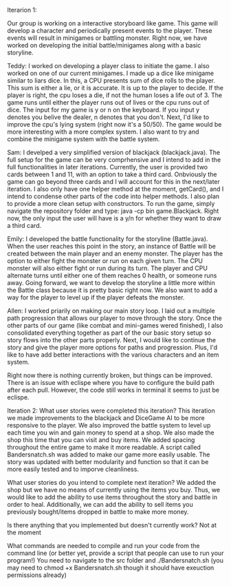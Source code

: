 Iterarion 1:

Our group is working on a interactive storyboard like game. This game will develop a character and periodically present events to the player. These events will result in minigames or battling monster. Right now, we have worked on developing the initial battle/minigames along with a basic storyline.

Teddy: I worked on developing a player class to initiate the game. I also worked on one of our current minigames. I made up a dice like minigame similar to liars dice. In this, a CPU presents sum of dice rolls to the player. This sum is either a lie, or it is accurate. It is up to the player to decide. If the player is right, the cpu loses a die, if not the human loses a life out of 3. The game runs until either the player runs out of lives or the cpu runs out of dice. The input for my game is y or n on the keyboard. If you input y denotes you belive the dealer, n denotes that you don't. Next, I'd like to improve the cpu's lying system (right now it's a 50/50). The game would be more interesting with a more complex system. I also want to try and combine the minigame system with the battle system.

Sam: I develped a very simplified version of blackjack (blackjack.java). The full setup for the game can be very comprhensive and I intend to add in the full functionalities in later iterations. Currently, the user is provided two cards between 1 and 11, with an option to take a third card. Onbviously the game can go beyond three cards and I will account for this in the next/later iteration. I also only have one helper method at the moment, getCard(), and I intend to condense other parts of the code into helper methods. I also plan to provide a more clean setup with constructors. To run the game, simply navigate the repository folder and type: java -cp bin game.Blackjack. Right now, the only input the user will have is a y/n for whether they want to draw a third card.

Emily: I developed the battle functionality for the storyline (Battle.java). When the user reaches this point in the story, an instance of Battle will be created between the main player and an enemy monster. The player has the option to either fight the monster or run on each given turn. The CPU monster will also either fight or run during its turn. The player and CPU alternate turns until either one of them reaches 0 health, or someone runs away. Going forward, we want to develop the storyline a little more within the Battle class because it is pretty basic right now. We also want to add a way for the player to level up if the player defeats the monster.

Allen: I worked priarily on making our main story loop. I laid out a multiple path progression that allows our player to move through the story. Once the other parts of our game (like combat and mini-games wered finished), I also consolidated everything together as part of the our basic story setup so story flows into the other parts properly. Next, I would like to continue the story and give the player more options for paths and progression. Plus, I'd like to have add better interactions with the various characters and an item system.

Right now there is nothing currently broken, but things can be improved. There is an issue with eclispe where you have to configure the build path after each pull. However, the code still works in terminal it seems to just be eclispe.

Iteration 2:
What user stories were completed this iteration?
This iteration we made improvements to the blackjack and DiceGame AI to be more responsive to the player. We also improved the battle system to level up each time you win and gain money to spend at a shop. We also made the shop this time that you can visit and buy items. We added spacing throughout the entire game to make it more readable. A script called Bandersnatch.sh was added to make our game more easily usable. The story was updated with better modularity and function so that it can be more easily tested and to imporve cleanliness.

What user stories do you intend to complete next iteration?
We added the shop but we have no means of currently using the items you buy. Thus, we would like to add the ability to use items throughout the story and battle in order to heal. Additionally, we can add the ability to sell items you previously bought/items dropped in battle to make more money.

Is there anything that you implemented but doesn't currently work?
Not at the moment

What commands are needed to compile and run your code from the command line (or better yet, provide a script that people can use to run your program!)
You need to navigate to the src folder and ./Bandersnatch.sh (you may need to chmod +x Bandersnatch.sh though it should have exeuction permissions already)
